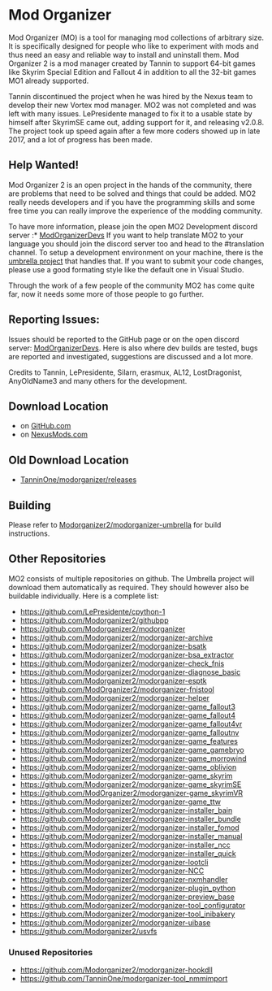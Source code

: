 # Mod Organizer

Mod Organizer (MO) is a tool for managing mod collections of arbitrary size. It is specifically designed for people who like to experiment with mods and thus need an easy and reliable way to install and uninstall them.
Mod Organizer 2 is a mod manager created by Tannin to support 64-bit games like Skyrim Special Edition and Fallout 4 in addition to all the 32-bit games MO1 already supported.

Tannin discontinued the project when he was hired by the Nexus team to develop their new Vortex mod manager.
MO2 was not completed and was left with many issues. LePresidente managed to fix it to a usable state by himself after SkyrimSE came out, adding support for it, and releasing v2.0.8.
The project took up speed again after a few more coders showed up in late 2017, and a lot of progress has been made.

## Help Wanted!
Mod Organizer 2 is an open project in the hands of the community, there are problems that need to be solved and things that could be added. MO2 really needs developers and if you have the programming skills and some free time you can really improve the experience of the modding community.

To have more information, please join the open MO2 Development discord server :* [ModOrganizerDevs](https://discord.gg/vD2ZbfX)
If you want to help translate MO2 to your language you should join the discord server too and head to the #translation channel.
To setup a development environment on your machine, there is the [umbrella project](https://github.com/Modorganizer2/modorganizer-umbrella) that handles that.
If you want to submit your code changes, please use a good formating style like the default one in Visual Studio.

Through the work of a few people of the community MO2 has come quite far, now it needs some more of those people to go further.

## Reporting Issues:
Issues should be reported to the GitHub page or on the open discord server: [ModOrganizerDevs](https://discord.gg/vD2ZbfX). Here is also where dev builds are tested, bugs are reported and investigated, suggestions are discussed and a lot more.

Credits to Tannin, LePresidente, Silarn, erasmux, AL12, LostDragonist, AnyOldName3 and many others for the development.

## Download Location

* on [GitHub.com](https://github.com/Modorganizer2/modorganizer/releases)
* on [NexusMods.com](https://www.nexusmods.com/skyrimspecialedition/mods/6194)

## Old Download Location

* [TanninOne/modorganizer/releases](https://github.com/TanninOne/modorganizer/releases)

## Building

Please refer to [Modorganizer2/modorganizer-umbrella](https://github.com/Modorganizer2/modorganizer-umbrella) for build instructions.

## Other Repositories

MO2 consists of multiple repositories on github. The Umbrella project will download them automatically as required. They should however also be buildable individually.
Here is a complete list:

* https://github.com/LePresidente/cpython-1
* https://github.com/Modorganizer2/githubpp
* https://github.com/Modorganizer2/modorganizer
* https://github.com/Modorganizer2/modorganizer-archive
* https://github.com/Modorganizer2/modorganizer-bsatk
* https://github.com/Modorganizer2/modorganizer-bsa_extractor
* https://github.com/Modorganizer2/modorganizer-check_fnis
* https://github.com/Modorganizer2/modorganizer-diagnose_basic
* https://github.com/Modorganizer2/modorganizer-esptk
* https://github.com/ModOrganizer2/modorganizer-fnistool
* https://github.com/Modorganizer2/modorganizer-helper
* https://github.com/Modorganizer2/modorganizer-game_fallout3
* https://github.com/Modorganizer2/modorganizer-game_fallout4
* https://github.com/Modorganizer2/modorganizer-game_fallout4vr
* https://github.com/Modorganizer2/modorganizer-game_falloutnv
* https://github.com/Modorganizer2/modorganizer-game_features
* https://github.com/Modorganizer2/modorganizer-game_gamebryo
* https://github.com/Modorganizer2/modorganizer-game_morrowind
* https://github.com/Modorganizer2/modorganizer-game_oblivion
* https://github.com/Modorganizer2/modorganizer-game_skyrim
* https://github.com/Modorganizer2/modorganizer-game_skyrimSE
* https://github.com/ModOrganizer2/modorganizer-game_skyrimVR
* https://github.com/Modorganizer2/modorganizer-game_ttw
* https://github.com/Modorganizer2/modorganizer-installer_bain
* https://github.com/Modorganizer2/modorganizer-installer_bundle
* https://github.com/Modorganizer2/modorganizer-installer_fomod
* https://github.com/Modorganizer2/modorganizer-installer_manual
* https://github.com/Modorganizer2/modorganizer-installer_ncc
* https://github.com/Modorganizer2/modorganizer-installer_quick
* https://github.com/Modorganizer2/modorganizer-lootcli
* https://github.com/Modorganizer2/modorganizer-NCC
* https://github.com/Modorganizer2/modorganizer-nxmhandler
* https://github.com/Modorganizer2/modorganizer-plugin_python
* https://github.com/Modorganizer2/modorganizer-preview_base
* https://github.com/Modorganizer2/modorganizer-tool_configurator
* https://github.com/Modorganizer2/modorganizer-tool_inibakery
* https://github.com/Modorganizer2/modorganizer-uibase
* https://github.com/Modorganizer2/usvfs

### Unused Repositories
* https://github.com/Modorganizer2/modorganizer-hookdll
* https://github.com/TanninOne/modorganizer-tool_nmmimport

